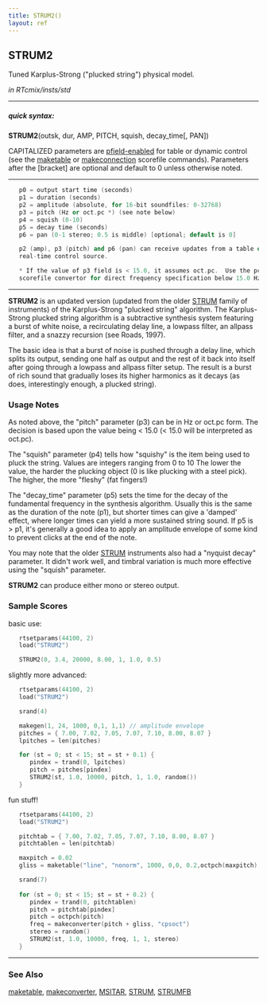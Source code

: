 ```yaml
---
title: STRUM2()
layout: ref
---
```


## STRUM2

Tuned Karplus-Strong ("plucked string") physical model.

*in RTcmix/insts/std*  
  

-----

##### quick syntax:

**STRUM2**(outsk, dur, AMP, PITCH, squish, decay\_time\[, PAN\])

CAPITALIZED parameters are [pfield-enabled](pfield-enabled.html) for
table or dynamic control (see the
[maketable](../scorefile/maketable.html) or
[makeconnection](../scorefile/makeconnection.html) scorefile
commands). Parameters after the \[bracket\] are optional and default to
0 unless otherwise noted.

-----

  

```cpp
   p0 = output start time (seconds)
   p1 = duration (seconds)
   p2 = amplitude (absolute, for 16-bit soundfiles: 0-32768)
   p3 = pitch (Hz or oct.pc *) (see note below)
   p4 = squish (0-10)
   p5 = decay time (seconds)
   p6 = pan (0-1 stereo; 0.5 is middle) [optional; default is 0]

   p2 (amp), p3 (pitch) and p6 (pan) can receive updates from a table or
   real-time control source.

   * If the value of p3 field is < 15.0, it assumes oct.pc.  Use the pchcps
   scorefile convertor for direct frequency specification below 15.0 Hz.
```

  

-----

  
**STRUM2** is an updated version (updated from the older
[STRUM](STRUM.html) family of instruments) of the Karplus-Strong
"plucked string" algorithm. The Karplus-Strong plucked string algorithm
is a subtractive synthesis system featuring a burst of white noise, a
recirculating delay line, a lowpass filter, an allpass filter, and a
snazzy recursion (see Roads, 1997).

The basic idea is that a burst of noise is pushed through a delay line,
which splits its output, sending one half as output and the rest of it
back into itself after going through a lowpass and allpass filter setup.
The result is a burst of rich sound that gradually loses its higher
harmonics as it decays (as does, interestingly enough, a plucked
string).

### Usage Notes

As noted above, the "pitch" parameter (p3) can be in Hz or oct.pc form.
The decision is based upon the value being \< 15.0 (\< 15.0 will be
interpreted as oct.pc).

The "squish" parameter (p4) tells how "squishy" is the item being used
to pluck the string. Values are integers ranging from 0 to 10 The lower
the value, the harder the plucking object (0 is like plucking with a
steel pick). The higher, the more "fleshy" (fat fingers\!)

The "decay\_time" parameter (p5) sets the time for the decay of the
fundamental frequency in the synthesis algorithm. Usually this is the
same as the duration of the note (p1), but shorter times can give a
'damped' effect, where longer times can yield a more sustained string
sound. If p5 is \> p1, it's generally a good idea to apply an amplitude
envelope of some kind to prevent clicks at the end of the note.

You may note that the older [STRUM](STRUM.html) instruments also had a
"nyquist decay" parameter. It didn't work well, and timbral variation is
much more effective using the "squish" parameter.

**STRUM2** can produce either mono or stereo output.

### Sample Scores

basic use:

```cpp
   rtsetparams(44100, 2)
   load("STRUM2")

   STRUM2(0, 3.4, 20000, 8.00, 1, 1.0, 0.5)
```

  
  
slightly more advanced:

```cpp
   rtsetparams(44100, 2)
   load("STRUM2")

   srand(4)

   makegen(1, 24, 1000, 0,1, 1,1) // amplitude envelope
   pitches = { 7.00, 7.02, 7.05, 7.07, 7.10, 8.00, 8.07 }
   lpitches = len(pitches)

   for (st = 0; st < 15; st = st + 0.1) {
      pindex = trand(0, lpitches)
      pitch = pitches[pindex]
      STRUM2(st, 1.0, 10000, pitch, 1, 1.0, random())
   }
```

  
  
fun stuff\!

```cpp
   rtsetparams(44100, 2)
   load("STRUM2")

   pitchtab = { 7.00, 7.02, 7.05, 7.07, 7.10, 8.00, 8.07 }
   pitchtablen = len(pitchtab)

   maxpitch = 0.02
   gliss = maketable("line", "nonorm", 1000, 0,0, 0.2,octpch(maxpitch), 2,0)

   srand(7)
   
   for (st = 0; st < 15; st = st + 0.2) {
      pindex = trand(0, pitchtablen)
      pitch = pitchtab[pindex]
      pitch = octpch(pitch)
      freq = makeconverter(pitch + gliss, "cpsoct")
      stereo = random()
      STRUM2(st, 1.0, 10000, freq, 1, 1, stereo)
   }
```

  

-----

### See Also

[maketable](../scorefile/maketable.html),
[makeconverter](../scorefile/makeconverter.html), [MSITAR](MSITAR.html),
[STRUM](STRUM.html), [STRUMFB](STRUMFB.html)
